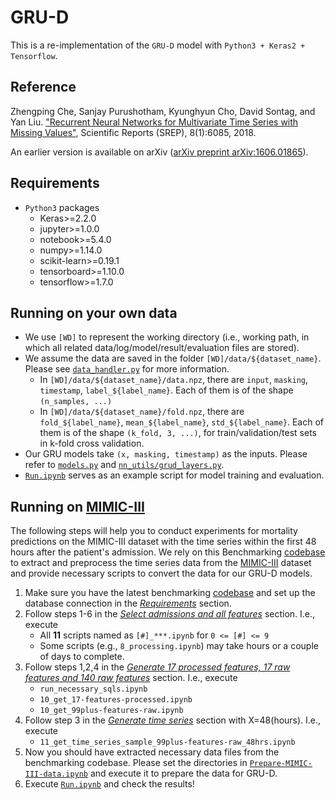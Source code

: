 # GRU-D
This is a re-implementation of the `GRU-D` model with `Python3 + Keras2 + Tensorflow`.


## Reference
Zhengping Che, Sanjay Purushotham, Kyunghyun Cho, David Sontag, and Yan Liu. ["Recurrent Neural Networks for Multivariate Time Series with Missing Values"](https://www.nature.com/articles/s41598-018-24271-9), Scientific Reports (SREP), 8(1):6085, 2018.

An earlier version is available on arXiv ([arXiv preprint arXiv:1606.01865](https://arxiv.org/abs/1606.01865)).


## Requirements
* `Python3` packages
	* Keras>=2.2.0
	* jupyter>=1.0.0
	* notebook>=5.4.0
	* numpy>=1.14.0
	* scikit-learn>=0.19.1
	* tensorboard>=1.10.0
	* tensorflow>=1.7.0


## Running on your own data
* We use `[WD]` to represent the working directory (i.e., working path, in which all related data/log/model/result/evaluation files are stored).
* We assume the data are saved in the folder `[WD]/data/${dataset_name}`. Please see [`data_handler.py`](data_handler.py) for more information.
	* In `[WD]/data/${dataset_name}/data.npz`, there are `input`, `masking`, `timestamp`, `label_${label_name}`. Each of them is of the shape `(n_samples, ...)`
	* In `[WD]/data/${dataset_name}/fold.npz`, there are `fold_${label_name}`, `mean_${label_name}`, `std_${label_name}`. Each of them is of the shape `(k_fold, 3, ...)`, for train/validation/test sets in k-fold cross validation.
* Our GRU models take `(x, masking, timestamp)` as the inputs. Please refer to [`models.py`](models.py) and [`nn_utils/grud_layers.py`](nn_utils/grud_layers.py).
* [`Run.ipynb`](Run.ipynb) serves as an example script for model training and evaluation.


## Running on [MIMIC-III](https://mimic.physionet.org/gettingstarted/access/)
The following steps will help you to conduct experiments for mortality predictions on the MIMIC-III dataset with the time series within the first 48 hours after the patient's admission.
We rely on this Benchmarking [codebase](https://github.com/USC-Melady/Benchmarking_DL_MIMICIII) to extract and preprocess the time series data from the [MIMIC-III](https://mimic.physionet.org/gettingstarted/access/) dataset and provide necessary scripts to convert the data for our GRU-D models.

1. Make sure you have the latest benchmarking [codebase](https://github.com/USC-Melady/Benchmarking_DL_MIMICIII) and set up the database connection in the [_Requirements_](https://github.com/USC-Melady/Benchmarking_DL_MIMICIII/blob/master/readme.md#database) section.
2. Follow steps 1-6 in the [_Select admissions and all features_](https://github.com/USC-Melady/Benchmarking_DL_MIMICIII/blob/master/readme.md#select-admissions-and-all-features) section. I.e., execute
	* All __11__ scripts named as `[#]_***.ipynb` for `0 <= [#] <= 9`
	* Some scripts (e.g., `8_processing.ipynb`) may take hours or a couple of days to complete.
3. Follow steps 1,2,4 in the [_Generate 17 processed features, 17 raw features and 140 raw features_](https://github.com/USC-Melady/Benchmarking_DL_MIMICIII/blob/master/readme.md#generate-17-processed-features-17-raw-features-and-140-raw-features) section. I.e., execute
	* `run_necessary_sqls.ipynb`
	* `10_get_17-features-processed.ipynb`
	* `10_get_99plus-features-raw.ipynb`
4. Follow step 3 in the [_Generate time series_](https://github.com/USC-Melady/Benchmarking_DL_MIMICIII/blob/master/readme.md#generate-time-series) section with X=48(hours). I.e., execute
	* `11_get_time_series_sample_99plus-features-raw_48hrs.ipynb`
5. Now you should have extracted necessary data files from the benchmarking codebase. Please set the directories in [`Prepare-MIMIC-III-data.ipynb`](Prepare-MIMIC-III-data.ipynb) and execute it to prepare the data for GRU-D.
6. Execute [`Run.ipynb`](Run.ipynb) and check the results!
